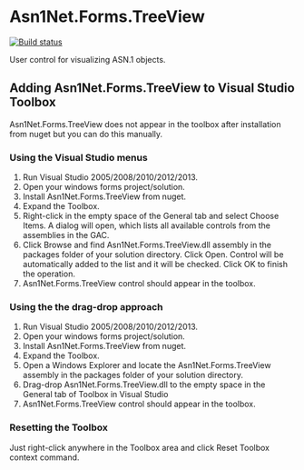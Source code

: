 Asn1Net.Forms.TreeView
======================

[![Build status](https://ci.appveyor.com/api/projects/status/sepfna0a0mkypbvf?svg=true)](https://ci.appveyor.com/project/PeterPolacko/asn1net-forms-treeview)

User control for visualizing ASN.1 objects.

## Adding Asn1Net.Forms.TreeView to Visual Studio Toolbox

Asn1Net.Forms.TreeView does not appear in the toolbox after installation from nuget but you can do this manually.

### Using the Visual Studio menus

1. Run Visual Studio 2005/2008/2010/2012/2013.
2. Open your windows forms project/solution.
3. Install Asn1Net.Forms.TreeView from nuget.
4. Expand the Toolbox.
5. Right-click in the empty space of the General tab and select Choose Items. A dialog will open, which lists all available controls from the assemblies in the GAC.
6. Click Browse and find Asn1Net.Forms.TreeView.dll assembly in the packages folder of your solution directory. Click Open. Control will be automatically added to the list and it will be checked. Click OK to finish the operation.
7. Asn1Net.Forms.TreeView control should appear in the toolbox.

### Using the the drag-drop approach

1. Run Visual Studio 2005/2008/2010/2012/2013.
2. Open your windows forms project/solution.
3. Install Asn1Net.Forms.TreeView from nuget.
3. Expand the Toolbox.
4. Open a Windows Explorer and locate the Asn1Net.Forms.TreeView assembly in the packages folder of your solution directory.  
6. Drag-drop Asn1Net.Forms.TreeView.dll to the empty space in the General tab of Toolbox in Visual Studio
7. Asn1Net.Forms.TreeView control should appear in the toolbox.

### Resetting the Toolbox

Just right-click anywhere in the Toolbox area and click Reset Toolbox context command.